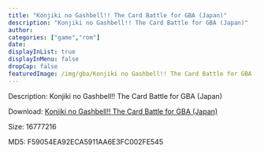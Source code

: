 ```yaml
---
title: "Konjiki no Gashbell!! The Card Battle for GBA (Japan)"
description: "Konjiki no Gashbell!! The Card Battle for GBA (Japan)"
author: 
categories: ["game","rom"]
date: 
displayInList: true
displayInMenu: false
dropCap: false
featuredImage: /img/gba/Konjiki no Gashbell!! The Card Battle for GBA [Japan].jpg
---
```


Description: Konjiki no Gashbell!! The Card Battle for GBA (Japan)

Download: <a style="text-decoration:underline;" href="https://mega.nz/#!PLIWlAZb!srbwz7dYoiJsTOAhrhqmN0EUmsZ7N93xFV80KeP7xQ4" target = "_blank" rel = "nofollow" > Konjiki no Gashbell!! The Card Battle for GBA (Japan)</a>

Size: 16777216

MD5: F59054EA92ECA5911AA6E3FC002FE545

